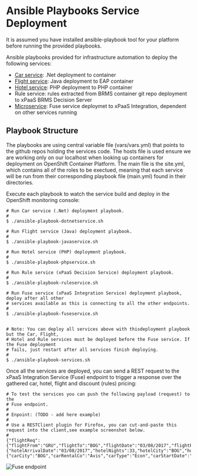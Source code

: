 Ansible Playbooks Service Deployment
====================================
It is assumed you have installed ansible-playbook tool for your platform before running the provided playbooks. 

Ansible playbooks provided for infrastructure automation to deploy the following services:

  - [Car service](https://github.com/redhatdemocentral/destinasia-services-repo/tree/master/CarWS): .Net deployment to container
  - [Flight service](https://github.com/redhatdemocentral/destinasia-services-repo/tree/master/FlightWS): Java deployment to EAP container
  - [Hotel service](https://github.com/redhatdemocentral/destinasia-services-repo/tree/master/HotelWS): PHP deployment to PHP container
  - Rule service: rules extracted from BRMS container git repo deployment to xPaaS BRMS Decision Server 
  - [Microservice](https://github.com/redhatdemocentral/destinasia-services-repo/tree/master/FuseTravelAgency): Fuse service deploymet to xPaaS Integration, dependent on other services running

Playbook Structure
------------------
The playbooks are using central variable file (vars/vars.yml) that points to the github repos holding the services code. The hosts
file is used ensure we are working only on our localhost when looking up containers for deployment on OpenShift Container Platform.
The main file is the site.yml, which contains all of the roles to be exectued, meaning that each service will be run from their
corresponding playbook file (main.yml) found in their directories.

Execute each playbook to watch the service build and deploy in the OpenShift monitoring console:

   ```
   # Run Car service (.Net) deployment playbook.
   #
   $ ./ansible-playbook-dotnetservice.sh

   # Run Flight service (Java) deployment playbook.
   #
   $ ./ansible-playbook-javaservice.sh

   # Run Hotel service (PHP) deployment playbook.
   #
   $ ./ansible-playbook-phpservice.sh

   # Run Rule service (xPaaS Decision Service) deployment playbook.
   #
   $ ./ansible-playbook-ruleservice.sh

   # Run Fuse service (xPaaS Integration Service) deployment playbook, deploy after all other 
   # services available as this is connecting to all the other endpoints.
   #
   $ ./ansible-playbook-fuseservice.sh


   # Note: You can deploy all services above with thisdeployment playbook but the Car, Flight, 
   # Hotel and Rule services must be deployed before the Fuse service. If the Fuse deployment 
   # fails, just restart after all services finish deploying.
   #
   $ ./ansible-playbook-services.sh
   ```

Once all the services are deployed, you can send a REST request to the xPaaS Integration Service (Fuse) endpoint to trigger a
response over the gathered car, hotel, flight and discount (rules) pricing:

   ```
   # To test the services you can push the following payload (request) to the
   # Fuse endpoint.
   #
   # Enpoint: (TODO - add here example)
   #
   # Use a RESTClient plugin for Firefox, you can cut-and-paste this request into the client,see example screenshot below.
   #
   {"flightReq":{"flightFrom":"GRU","flightTo":"BOG","flightDate":"03/08/2017","flightPassengers":2,"flightNo":"TA22"},"hotelReq":{"hotelArrivalDate":"03/08/2017","hotelNights":33,"hotelCity":"BOG","hotelId":"WBogotá"},"carReq":{"carCity":"BOG","carRentalCo":"Avis","carType":"Econ","carStartDate":"03/08/2017","carDays":33}}
   ```

 ![Fuse endpoint](https://github.com/redhatdemocentral/apac-destinasia-rules-demo/blob/master/docs/demo-images/destinasia-fuse-endpoint.png)
